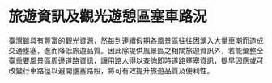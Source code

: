 # 旅遊資訊及觀光遊憩區塞車路況

臺灣雖具有豐富的觀光資源，然每到連續假期各風景區往往因湧入大量車潮而造成交通壅塞，進而降低旅遊品質。因此除提供風景區之相關旅遊資訊外，若能彙整全臺重要風景區周邊道路資訊，讓用路人得以查詢即時道路壅塞資訊，提早因應或可改變行車路徑以避開壅塞路段，將可有效提升旅遊品質及便利性。